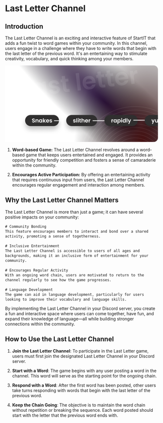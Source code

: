 # Last Letter Channel

## Introduction

The Last Letter Channel is an exciting and interactive feature of StartIT that adds a fun twist to word games
within your community. In this channel, users engage in a challenge where they have to write words that begin with the
last letter of the previous word. It's an entertaining way to stimulate creativity, vocabulary, and quick thinking among
your members.

![](../assets/v28.png)

1. **Word-based Game:** The Last Letter Channel revolves around a word-based game that keeps users entertained and engaged. It provides an
opportunity for friendly competition and fosters a sense of camaraderie within the community.

2. **Encourages Active Participation:** By offering an entertaining activity that requires continuous input from users, the Last Letter Channel encourages
regular engagement and interaction among members.


## Why the Last Letter Channel Matters

The Last Letter Channel is more than just a game; it can have several positive impacts on your community:

```cards
# Community Bonding
This feature encourages members to interact and bond over a shared activity, promoting a sense of togetherness.

# Inclusive Entertainment
The Last Letter Channel is accessible to users of all ages and backgrounds, making it an inclusive form of entertainment for your community.

# Encourages Regular Activity
With an ongoing word chain, users are motivated to return to the channel regularly to see how the game progresses.

# Language Development
The game can aid in language development, particularly for users looking to improve their vocabulary and language skills.
```

By implementing the Last Letter Channel in your Discord server, you create a fun and interactive space where users can
come together, have fun, and expand their knowledge of language—all while building stronger connections within the
community.

## How to Use the Last Letter Channel

1. **Join the Last Letter Channel**: To participate in the Last Letter game, users must first join the designated Last
   Letter Channel in your Discord server.

2. **Start with a Word**: The game begins with any user posting a word in the channel. This word will serve as the
   starting point for the ongoing chain.

3. **Respond with a Word**: After the first word has been posted, other users take turns responding with words that
   begin with the last letter of the previous word.

4. **Keep the Chain Going**: The objective is to maintain the word chain without repetition or breaking the sequence.
   Each word posted should start with the letter that the previous word ends with.
